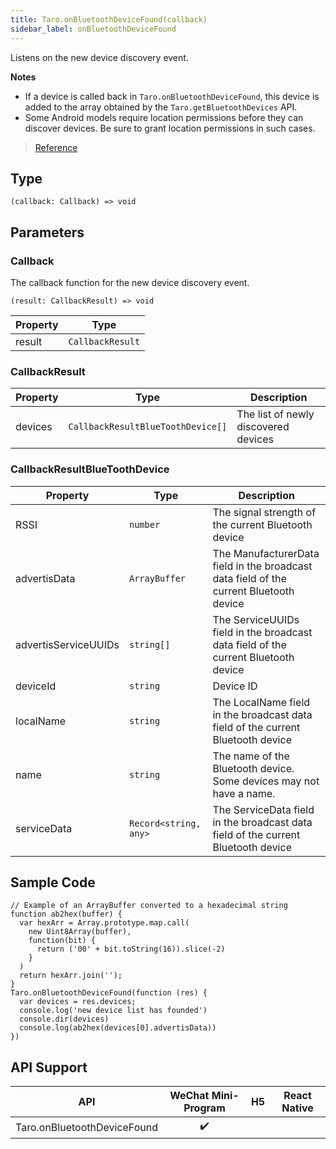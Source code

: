 ```yaml
---
title: Taro.onBluetoothDeviceFound(callback)
sidebar_label: onBluetoothDeviceFound
---
```


Listens on the new device discovery event.

**Notes**

- If a device is called back in `Taro.onBluetoothDeviceFound`, this device is added to the array obtained by the `Taro.getBluetoothDevices` API.
- Some Android models require location permissions before they can discover devices. Be sure to grant location permissions in such cases.

> [Reference](https://developers.weixin.qq.com/miniprogram/en/dev/api/device/bluetooth/wx.onBluetoothDeviceFound.html)

## Type

```tsx
(callback: Callback) => void
```

## Parameters

### Callback

The callback function for the new device discovery event.

```tsx
(result: CallbackResult) => void
```

<table>
  <thead>
    <tr>
      <th>Property</th>
      <th>Type</th>
    </tr>
  </thead>
  <tbody>
    <tr>
      <td>result</td>
      <td><code>CallbackResult</code></td>
    </tr>
  </tbody>
</table>

### CallbackResult

<table>
  <thead>
    <tr>
      <th>Property</th>
      <th>Type</th>
      <th>Description</th>
    </tr>
  </thead>
  <tbody>
    <tr>
      <td>devices</td>
      <td><code>CallbackResultBlueToothDevice[]</code></td>
      <td>The list of newly discovered devices</td>
    </tr>
  </tbody>
</table>

### CallbackResultBlueToothDevice

<table>
  <thead>
    <tr>
      <th>Property</th>
      <th>Type</th>
      <th>Description</th>
    </tr>
  </thead>
  <tbody>
    <tr>
      <td>RSSI</td>
      <td><code>number</code></td>
      <td>The signal strength of the current Bluetooth device</td>
    </tr>
    <tr>
      <td>advertisData</td>
      <td><code>ArrayBuffer</code></td>
      <td>The ManufacturerData field in the broadcast data field of the current Bluetooth device</td>
    </tr>
    <tr>
      <td>advertisServiceUUIDs</td>
      <td><code>string[]</code></td>
      <td>The ServiceUUIDs field in the broadcast data field of the current Bluetooth device</td>
    </tr>
    <tr>
      <td>deviceId</td>
      <td><code>string</code></td>
      <td>Device ID</td>
    </tr>
    <tr>
      <td>localName</td>
      <td><code>string</code></td>
      <td>The LocalName field in the broadcast data field of the current Bluetooth device</td>
    </tr>
    <tr>
      <td>name</td>
      <td><code>string</code></td>
      <td>The name of the Bluetooth device. Some devices may not have a name.</td>
    </tr>
    <tr>
      <td>serviceData</td>
      <td><code>Record&lt;string, any&gt;</code></td>
      <td>The ServiceData field in the broadcast data field of the current Bluetooth device</td>
    </tr>
  </tbody>
</table>

## Sample Code

```tsx
// Example of an ArrayBuffer converted to a hexadecimal string
function ab2hex(buffer) {
  var hexArr = Array.prototype.map.call(
    new Uint8Array(buffer),
    function(bit) {
      return ('00' + bit.toString(16)).slice(-2)
    }
  )
  return hexArr.join('');
}
Taro.onBluetoothDeviceFound(function (res) {
  var devices = res.devices;
  console.log('new device list has founded')
  console.dir(devices)
  console.log(ab2hex(devices[0].advertisData))
})
```

## API Support

| API | WeChat Mini-Program | H5 | React Native |
| :---: | :---: | :---: | :---: |
| Taro.onBluetoothDeviceFound | ✔️ |  |  |
